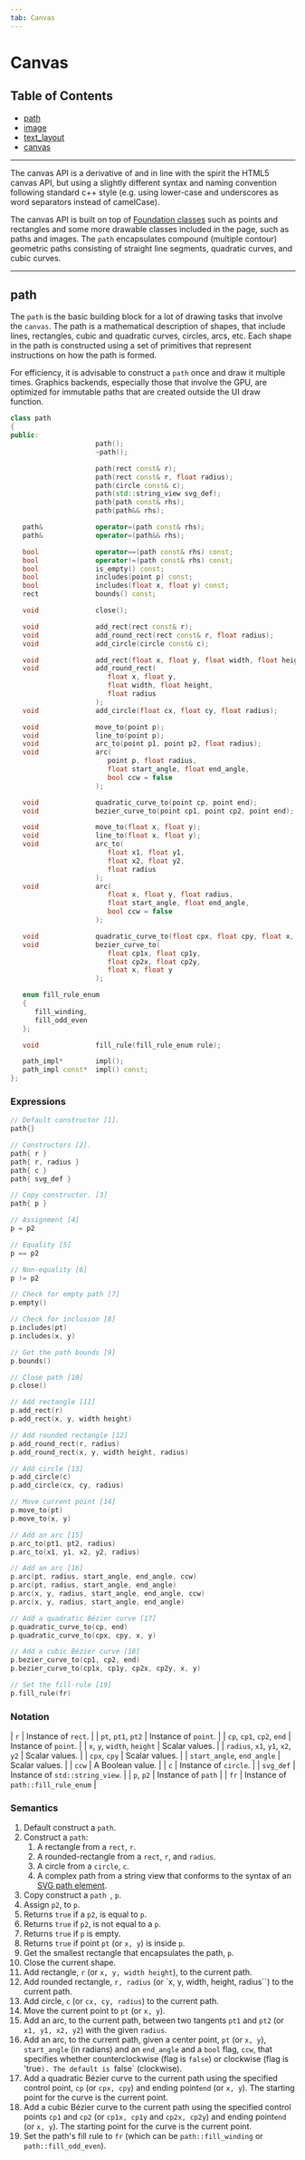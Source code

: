 ```yaml
---
tab: Canvas
---
```

# Canvas

## Table of Contents
* [path](#path)
* [image](#image)
* [text_layout](#text_layout)
* [canvas](#canvas)

-------------------------------------------------------------------------------
The canvas API is a derivative of and in line with the spirit the HTML5
canvas API, but using a slightly different syntax and naming convention
following standard c++ style (e.g. using lower-case and underscores as word
separators instead of camelCase).

The canvas API is built on top of [Foundation classes](foundation) such as
points and rectangles and some more drawable classes included in the page,
such as paths and images. The `path` encapsulates compound (multiple contour)
geometric paths consisting of straight line segments, quadratic curves, and
cubic curves.

-------------------------------------------------------------------------------
## path

The `path` is the basic building block for a lot of drawing tasks that
involve the `canvas`. The path is a mathematical description of shapes, that
include lines, rectangles, cubic and quadratic curves, circles, arcs, etc.
Each shape in the path is constructed using a set of primitives that
represent instructions on how the path is formed.

For efficiency, it is advisable to construct a `path` once and draw it
multiple times. Graphics backends, especially those that involve the GPU, are
optimized for immutable paths that are created outside the UI draw function.

```c++
class path
{
public:
                     path();
                     ~path();

                     path(rect const& r);
                     path(rect const& r, float radius);
                     path(circle const& c);
                     path(std::string_view svg_def);
                     path(path const& rhs);
                     path(path&& rhs);

   path&             operator=(path const& rhs);
   path&             operator=(path&& rhs);

   bool              operator==(path const& rhs) const;
   bool              operator!=(path const& rhs) const;
   bool              is_empty() const;
   bool              includes(point p) const;
   bool              includes(float x, float y) const;
   rect              bounds() const;

   void              close();

   void              add_rect(rect const& r);
   void              add_round_rect(rect const& r, float radius);
   void              add_circle(circle const& c);

   void              add_rect(float x, float y, float width, float height);
   void              add_round_rect(
                        float x, float y,
                        float width, float height,
                        float radius
                     );
   void              add_circle(float cx, float cy, float radius);

   void              move_to(point p);
   void              line_to(point p);
   void              arc_to(point p1, point p2, float radius);
   void              arc(
                        point p, float radius,
                        float start_angle, float end_angle,
                        bool ccw = false
                     );

   void              quadratic_curve_to(point cp, point end);
   void              bezier_curve_to(point cp1, point cp2, point end);

   void              move_to(float x, float y);
   void              line_to(float x, float y);
   void              arc_to(
                        float x1, float y1,
                        float x2, float y2,
                        float radius
                     );
   void              arc(
                        float x, float y, float radius,
                        float start_angle, float end_angle,
                        bool ccw = false
                     );

   void              quadratic_curve_to(float cpx, float cpy, float x, float y);
   void              bezier_curve_to(
                        float cp1x, float cp1y,
                        float cp2x, float cp2y,
                        float x, float y
                     );

   enum fill_rule_enum
   {
      fill_winding,
      fill_odd_even
   };

   void              fill_rule(fill_rule_enum rule);

   path_impl*        impl();
   path_impl const*  impl() const;
};
```

### Expressions

```c++
// Default constructor [1].
path{}

// Constructors [2].
path{ r }
path{ r, radius }
path{ c }
path{ svg_def }

// Copy constructor. [3]
path{ p }

// Assignment [4]
p = p2

// Equality [5]
p == p2

// Non-equality [6]
p != p2

// Check for empty path [7]
p.empty()

// Check for inclusion [8]
p.includes(pt)
p.includes(x, y)

// Get the path bounds [9]
p.bounds()

// Close path [10]
p.close()

// Add rectangle [11]
p.add_rect(r)
p.add_rect(x, y, width height)

// Add rounded rectangle [12]
p.add_round_rect(r, radius)
p.add_round_rect(x, y, width height, radius)

// Add circle [13]
p.add_circle(c)
p.add_circle(cx, cy, radius)

// Move current point [14]
p.move_to(pt)
p.move_to(x, y)

// Add an arc [15]
p.arc_to(pt1, pt2, radius)
p.arc_to(x1, y1, x2, y2, radius)

// Add an arc [16]
p.arc(pt, radius, start_angle, end_angle, ccw)
p.arc(pt, radius, start_angle, end_angle)
p.arc(x, y, radius, start_angle, end_angle, ccw)
p.arc(x, y, radius, start_angle, end_angle)

// Add a quadratic Bézier curve [17]
p.quadratic_curve_to(cp, end)
p.quadratic_curve_to(cpx, cpy, x, y)

// Add a cubic Bézier curve [18]
p.bezier_curve_to(cp1, cp2, end)
p.bezier_curve_to(cp1x, cp1y, cp2x, cp2y, x, y)

// Set the fill-rule [19]
p.fill_rule(fr)

```

### Notation

| `r`                               | Instance of `rect`.                  |
| `pt`, `pt1`, `pt2`                | Instance of `point`.                 |
| `cp`, `cp1`, `cp2`, `end`         | Instance of `point`.                 |
| `x`, `y`, `width`, `height`       | Scalar values.                       |
| `radius`, `x1`, `y1`, `x2`, `y2`  | Scalar values.                       |
| `cpx`, `cpy`                      | Scalar values.                       |
| `start_angle`, `end_angle`        | Scalar values.                       |
| `ccw`                             | A Boolean value.                     |
| `c`                               | Instance of `circle`.                |
| `svg_def`                         | Instance of `std::string_view`.      |
| `p`, `p2`                         | Instance of `path`                   |
| `fr`                              | Instance of `path::fill_rule_enum`   |

### Semantics
1. Default construct a `path`.
2. Construct a `path`:
    1. A rectangle from a `rect`, `r`.
    2. A rounded-rectangle from a `rect`, `r`, and `radius`.
    3. A circle from a `circle`, `c`.
    4. A complex path from a string view that conforms to the syntax of an
       [SVG path element](https://www.w3.org/TR/SVG11/paths.html#PathElement).
3. Copy construct a `path `, `p`.
4. Assign `p2`, to `p`.
5. Returns `true` if a `p2`, is equal to `p`.
6. Returns `true` if `p2`, is not equal to a `p`.
7. Returns `true` if `p` is empty.
8. Returns `true` if point `pt` (or `x, y`) is inside `p`.
9. Get the smallest rectangle that encapsulates the path, `p`.
10. Close the current shape.
11. Add rectangle, `r` (or `x, y, width height`), to the current path.
12. Add rounded rectangle, `r, radius` (or `x, y, width, height, radius``) to
    the current path.
13. Add circle, `c` (or `cx, cy, radius`) to the current path.
14. Move the current point to `pt` (or `x, y`).
15. Add an arc, to the current path, between two tangents `pt1` and `pt2` (or
    `x1, y1, x2, y2`) with the given `radius`.
16. Add an arc, to the current path, given a center point, `pt` (or `x, y`),
    `start_angle` (in radians) and an `end_angle` and a `bool` flag, `ccw`,
    that specifies whether counterclockwise (flag is `false`) or clockwise
    (flag is 'true`). The default is `false` (clockwise).
17. Add a quadratic Bézier curve to the current path using the specified
    control point, `cp` (or `cpx, cpy`) and ending point`end` (or `x, y`).
    The starting point for the curve is the current point.
18. Add a cubic Bézier curve to the current path using the specified control
    points `cp1` and `cp2` (or `cp1x, cp1y` and `cp2x, cp2y`) and ending
    point`end` (or `x, y`). The starting point for the curve is the current
    point.
19. Set the path's fill rule to `fr` (which can be `path::fill_winding` or
    `path::fill_odd_even`).
